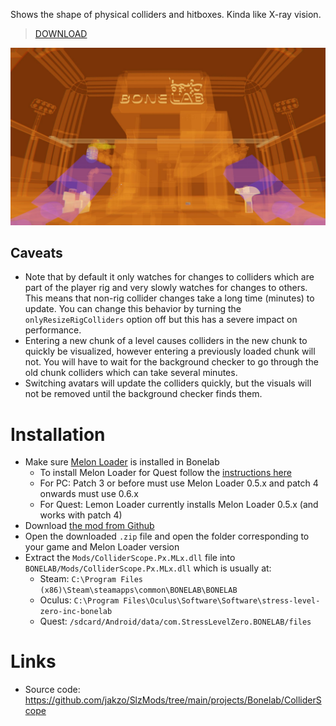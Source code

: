 Shows the shape of physical colliders and hitboxes. Kinda like X-ray vision.

> [DOWNLOAD](https://github.com/jakzo/SlzMods/releases?q=Bonelab+ColliderScope)

![](./assets/screenshot.jpg)

## Caveats

- Note that by default it only watches for changes to colliders which are part of the player rig and very slowly watches for changes to others. This means that non-rig collider changes take a long time (minutes) to update. You can change this behavior by turning the `onlyResizeRigColliders` option off but this has a severe impact on performance.
- Entering a new chunk of a level causes colliders in the new chunk to quickly be visualized, however entering a previously loaded chunk will not. You will have to wait for the background checker to go through the old chunk colliders which can take several minutes.
- Switching avatars will update the colliders quickly, but the visuals will not be removed until the background checker finds them.

# Installation

- Make sure [Melon Loader](https://melonwiki.xyz/#/?id=what-is-melonloader) is installed in Bonelab
  - To install Melon Loader for Quest follow the [instructions here](https://github.com/LemonLoader/MelonLoader/wiki/Installation)
  - For PC: Patch 3 or before must use Melon Loader 0.5.x and patch 4 onwards must use 0.6.x
  - For Quest: Lemon Loader currently installs Melon Loader 0.5.x (and works with patch 4)
- Download [the mod from Github](https://github.com/jakzo/SlzMods/releases?q=Bonelab+ColliderScope)
- Open the downloaded `.zip` file and open the folder corresponding to your game and Melon Loader version
- Extract the `Mods/ColliderScope.Px.MLx.dll` file into `BONELAB/Mods/ColliderScope.Px.MLx.dll` which is usually at:
  - Steam: `C:\Program Files (x86)\Steam\steamapps\common\BONELAB\BONELAB`
  - Oculus: `C:\Program Files\Oculus\Software\Software\stress-level-zero-inc-bonelab`
  - Quest: `/sdcard/Android/data/com.StressLevelZero.BONELAB/files`

# Links

- Source code: https://github.com/jakzo/SlzMods/tree/main/projects/Bonelab/ColliderScope

